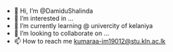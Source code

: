 - 👋 Hi, I’m @DamiduShalinda
- 👀 I’m interested in ...
- 🌱 I’m currently learning @ univercity of kelaniya
- 💞️ I’m looking to collaborate on ...
- 📫 How to reach me kumaraa-im19012@stu.kln.ac.lk

<!---
DamiduShalinda/DamiduShalinda is a ✨ special ✨ repository because its `README.md` (this file) appears on your GitHub profile.
You can click the Preview link to take a look at your changes.
--->

